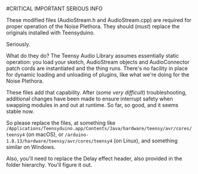 #CRITICAL IMPORTANT SERIOUS INFO

These modified files (AudioStream.h and AudioStream.cpp) are required for proper operation of the Noise Plethora. They should (*must*) replace the originals installed with Teensyduino.

Seriously.

What do they do? The Teensy Audio Library assumes essentially static operation: you load your sketch, AudioStream objects and AudioConnector patch cords are instantiated and the thing runs. There's no facility in place for dynamic loading and unloading of plugins, like what we're doing for the Noise Plethora.

These files add that capability. After (*some very difficult*) troubleshooting, additional changes have been made to ensure interrupt safety when swapping modules in and out at runtime. So far, so good, and it seems stable now.

So please replace the files, at something like `/Applications/Teensyduino.app/Contents/Java/hardware/teensy/avr/cores/teensy4` (on macOS), or `/arduino-1.8.13/hardware/teensy/avr/cores/teensy4` (on Linux), and something similar on Windows.

Also, you'll need to replace the Delay effect header, also provided in the folder hierarchy. You'll figure it out.